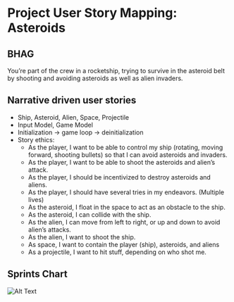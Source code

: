 # Project User Story Mapping: Asteroids

## BHAG	
You’re part of the crew in a rocketship, trying to survive in the asteroid belt by shooting and avoiding asteroids as well as alien invaders.
 
## Narrative driven user stories
* Ship, Asteroid, Alien, Space, Projectile
* Input Model, Game Model
* Initialization -> game loop -> deinitialization
* Story ethics:
	* As the player, I want to be able to control my ship (rotating, moving forward, shooting bullets) so that I can avoid asteroids and invaders.
	* As the player, I want to be able to shoot the asteroids and alien’s attack.
	* As the player, I should be incentivized to destroy asteroids and aliens.
	* As the player, I should have several tries in my endeavors. (Multiple lives)
	* As the asteroid, I float in the space to act as an obstacle to the ship.
	* As the asteroid, I can collide with the ship.
	* As the alien, I can move from left to right, or up and down to avoid alien’s attacks.
	* As the alien, I want to shoot the ship.
	* As space, I want to contain the player (ship), asteroids, and aliens
	* As a projectile, I want to hit stuff, depending on who shot me.

## Sprints Chart
![Alt Text](https://github.com/ecs160ss12019/EightAM/blob/master/SprintTable.png)

